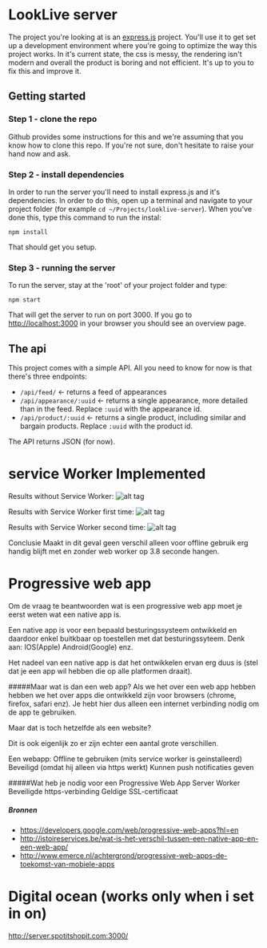 # LookLive server

The project you're looking at is an [express.js](http://expressjs.com) project. You'll use it to get set up a development environment where you're
going to optimize the way this project works. In it's current state, the css is messy, the rendering isn't modern and
overall the product is boring and not efficient. It's up to you to fix this and improve it.

## Getting started

### Step 1 - clone the repo
Github provides some instructions for this and we're assuming that you know how to clone this repo. If you're not sure,
don't hesitate to raise your hand now and ask.

### Step 2 - install dependencies
In order to run the server you'll need to install express.js and it's dependencies. In order to do this, open up a 
terminal and navigate to your project folder (for example `cd ~/Projects/looklive-server`). When you've done this, type
this command to run the instal:

```
npm install
```

That should get you setup.

### Step 3 - running the server
To run the server, stay at the 'root' of your project folder and type:

```
npm start
```

That will get the server to run on port 3000. If you go to [http://localhost:3000](http://localhost:3000) in your browser
you should see an overview page.

## The api

This project comes with a simple API. All you need to know for now is that there's three endpoints:

* `/api/feed/` <- returns a feed of appearances
* `/api/appearance/:uuid` <- returns a single appearance, more detailed than in the feed. Replace `:uuid` with the 
appearance id.
* `/api/product/:uuid` <- returns a single product, including similar and bargain products. Replace `:uuid` with the 
product id.

The API returns JSON (for now).


# service Worker Implemented
Results without Service Worker:
![alt tag](https://github.com/heleensnoeck/looklive-server2/blob/serviceWorker/heleen/week2/public/screenshots/zonder_ww.png)

Results with Service Worker first time:
![alt tag](https://github.com/heleensnoeck/looklive-server2/blob/serviceWorker/heleen/week2/public/screenshots/me_ww_1x.png)

Results with Service Worker second time:
![alt tag](https://github.com/heleensnoeck/looklive-server2/blob/serviceWorker/heleen/week2/public/screenshots/met_ww_2x%20.png)

Conclusie
Maakt in dit geval geen verschil alleen voor offline gebruik erg handig blijft met en zonder web worker op 3.8 seconde hangen. 

# Progressive web app
Om de vraag te beantwoorden wat is een progressive web app moet je eerst weten wat een native app is.

Een native app is voor een bepaald besturingssysteem ontwikkeld en daardoor enkel buitkbaar op toestellen met dat besturingssyteem. Denk aan: IOS(Apple) Android(Google) enz.

Het nadeel van een native app is dat het ontwikkelen ervan erg duus is (stel dat je een app wil hebben die op alle platformen draait).

#####Maar wat is dan een web app?
Als we het over een web app hebben hebben we het over apps die ontwikkeld zijn voor browsers (chrome, firefox, safari enz). Je hebt hier dus alleen een internet verbinding nodig om de app te gebruiken. 

Maar dat is toch hetzelfde als een website?
 
Dit is ook eigenlijk zo er zijn echter een aantal grote verschillen.

Een webapp: 
Offline te gebruiken (mits service worker is geinstalleerd)
Beveiligd (omdat hij alleen via https werkt)
Kunnen push notificaties geven 

#####Wat heb je nodig voor een Progressive Web App
Server Worker
Beveiligde https-verbinding
Geldige SSL-certificaat

##### Bronnen
* https://developers.google.com/web/progressive-web-apps?hl=en
* http://istoireservices.be/wat-is-het-verschil-tussen-een-native-app-en-een-web-app/
* http://www.emerce.nl/achtergrond/progressive-web-apps-de-toekomst-van-mobiele-apps

# Digital ocean (works only when i set in on)
http://server.spotitshopit.com:3000/
